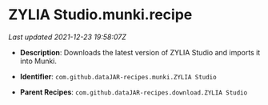 # ZYLIA Studio.munki.recipe

_Last updated 2021-12-23 19:58:07Z_

- **Description**: Downloads the latest version of ZYLIA Studio and imports it into Munki.

- **Identifier**: `com.github.dataJAR-recipes.munki.ZYLIA Studio`

- **Parent Recipes**: `com.github.dataJAR-recipes.download.ZYLIA Studio`